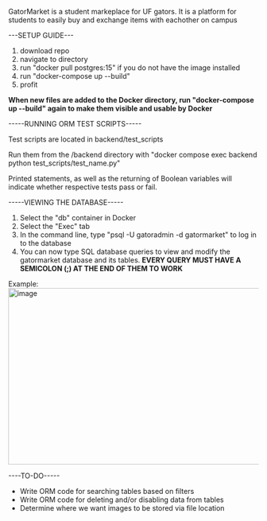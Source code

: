 GatorMarket is a student markeplace for UF gators. It is a platform for students to easily buy and exchange items with eachother on campus 


---SETUP GUIDE---
1. download repo
2. navigate to directory
3. run "docker pull postgres:15" if you do not have the image installed
5. run "docker-compose up --build"
6. profit

**When new files are added to the Docker directory, run "docker-compose up --build" again to make them visible and usable by Docker**



-----RUNNING ORM TEST SCRIPTS-----

Test scripts are located in backend/test_scripts

Run them from the /backend directory with "docker compose exec backend python test_scripts/test_name.py"

Printed statements, as well as the returning of Boolean variables will indicate whether respective tests pass or fail.


-----VIEWING THE DATABASE-----
1. Select the "db" container in Docker
2. Select the "Exec" tab
3. In the command line, type "psql -U gatoradmin -d gatormarket" to log in to the database
4. You can now type SQL database queries to view and modify the gatormarket database and its tables. **EVERY QUERY MUST HAVE A SEMICOLON (;) AT THE END OF THEM TO WORK**

Example:
<img width="1063" height="355" alt="image" src="https://github.com/user-attachments/assets/99c813e0-d290-4dc7-a220-eddbab12df04" />



----TO-DO-----
* Write ORM code for searching tables based on filters
* Write ORM code for deleting and/or disabling data from tables
* Determine where we want images to be stored via file location

